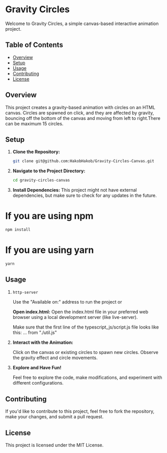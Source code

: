# Gravity Circles

Welcome to Gravity Circles, a simple canvas-based interactive animation project.

## Table of Contents

- [Overview](#overview)
- [Setup](#setup)
- [Usage](#usage)
- [Contributing](#contributing)
- [License](#license)

## Overview

This project creates a gravity-based animation with circles on an HTML canvas. Circles are spawned on click, and they are affected by gravity, bouncing off the bottom of the canvas and moving from left to right.There can be maximum 15 circles.

## Setup

1.  **Clone the Repository:**

    ```bash
    git clone git@github.com:HakobHakob/Gravity-Circles-Canvas.git

    ```

1.  **Navigate to the Project Directory:**
    ```bash
    cd gravity-circles-canvas
     ```

1.  **Install Dependencies:**
   This project might not have external dependencies, but make sure to check for any updates in the future.

   # If you are using npm
   ```bash
   npm install
   ```

   # If you are using yarn
   ```bash
   yarn
   ```

## Usage

1.  ```bash
    http-server
    ```
    Use the "Available on:" address to run the project or
    
    **Open index.html:**
    Open the index.html file in your preferred web browser using a local development server (like live-server).
   
    Make sure that the first line of the typescript_js/script.js file looks like this:
   ... from "./util.js"

3. **Interact with the Animation:**

    Click on the canvas or existing circles to spawn new circles.
    Observe the gravity effect and circle movements.

4. **Explore and Have Fun!**

    Feel free to explore the code, make modifications, and experiment with different configurations.

## Contributing

If you'd like to contribute to this project, feel free to fork the repository, make your changes, and submit a pull request.

## License
This project is licensed under the MIT License.
